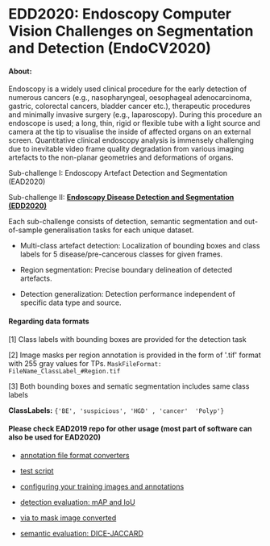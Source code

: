 # EDD2020: Endoscopy Computer Vision Challenges on Segmentation and Detection (EndoCV2020)

#### About:
Endoscopy is a widely used clinical procedure for the early detection of numerous cancers (e.g., nasopharyngeal, oesophageal adenocarcinoma, gastric, colorectal cancers, bladder cancer etc.), therapeutic procedures and minimally invasive surgery (e.g., laparoscopy). During this procedure an endoscope is used; a long, thin, rigid or flexible tube with a light source and camera at the tip to visualise the inside of affected organs on an external screen. Quantitative clinical endoscopy analysis is immensely challenging due to inevitable video frame quality degradation from various imaging artefacts to the non-planar geometries and deformations of organs.

Sub-challenge I:  Endoscopy Artefact Detection and Segmentation (EAD2020)

Sub-challenge II: **[Endoscopy Disease Detection and Segmentation (EDD2020)](https://edd2020.grand-challenge.org)**

Each sub-challenge consists of detection, semantic segmentation and out-of-sample generalisation tasks for each unique dataset.

- Multi-class artefact detection: Localization of bounding boxes and class labels for 5  disease/pre-cancerous classes for given frames.

- Region segmentation: Precise boundary delineation of detected artefacts. 

- Detection generalization: Detection performance independent of specific data type and source.


#### Regarding data formats
[1] Class labels with bounding boxes are provided for the detection task 

[2] Image masks per region annotation is provided in the form of '.tif' format with 255 gray values for TPs. 
`MaskFileFormat: FileName_ClassLabel_#Region.tif`

[3] Both bounding boxes and sematic segmentation includes same class labels

**ClassLabels:** ``{'BE', 'suspicious', 'HGD' , 'cancer'  'Polyp'}``

#### Please check EAD2019 repo for other usage (most part of software can also be used for EAD2020)

- [annotation file format converters](https://github.com/sharibox/EAD2019/tree/master/fileFormatConverters)

- [test script](https://github.com/sharibox/EAD2019/tree/master/scripts) 

- [configuring your training images and annotations](https://github.com/sharibox/EAD2019/tree/master/annotationImages_and_labels) 

- [detection evaluation: mAP and IoU](https://github.com/sharibox/EAD2019/tree/master/evaluation_mAP-IoU)

- [via to mask image converted](https://github.com/sharibox/EAD2019/blob/master/jsonViaAnnotation_maskImage.py)

- [semantic evaluation: DICE-JACCARD](https://github.com/sharibox/EAD2019/tree/master/evaluation_semantic)

 
 
